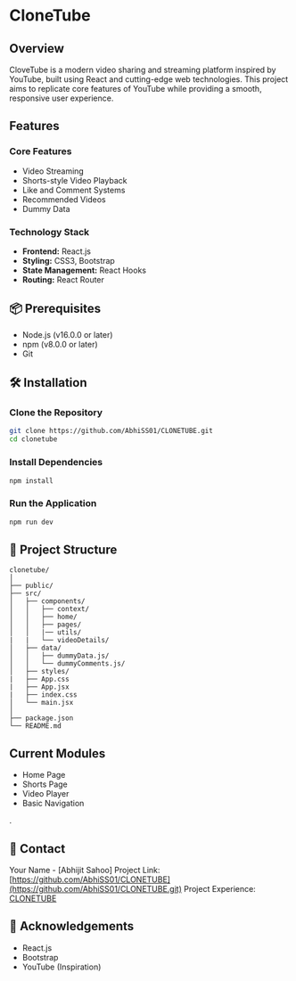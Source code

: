 # CloneTube 

## Overview
CloveTube is a modern video sharing and streaming platform inspired by YouTube, built using React and cutting-edge web technologies. This project aims to replicate core features of YouTube while providing a smooth, responsive user experience.

##  Features

### Core Features
- Video Streaming
- Shorts-style Video Playback
- Like and Comment Systems
- Recommended Videos
- Dummy Data

### Technology Stack
- **Frontend:** React.js
- **Styling:** CSS3, Bootstrap
- **State Management:** React Hooks
- **Routing:** React Router

## 📦 Prerequisites
- Node.js (v16.0.0 or later)
- npm (v8.0.0 or later)
- Git

## 🛠 Installation

### Clone the Repository
```bash
git clone https://github.com/AbhiSS01/CLONETUBE.git
cd clonetube
```

### Install Dependencies
```bash
npm install
```

### Run the Application
```bash
npm run dev
```

## 📂 Project Structure
```
clonetube/
│
├── public/
├── src/
│   ├── components/
│   │   ├── context/
│   │   ├── home/
│   │   ├── pages/
│   │   |── utils/
|   |   └── videoDetails/
│   ├── data/
│   │   ├── dummyData.js/
│   │   └── dummyComments.js/
│   ├── styles/
|   ├── App.css
|   ├── App.jsx
|   ├── index.css
│   └── main.jsx
│
├── package.json
└── README.md
```

##  Current Modules
- Home Page
- Shorts Page
- Video Player
- Basic Navigation

.

## 🔗 Contact
Your Name - [Abhijit Sahoo]
Project Link: [https://github.com/AbhiSS01/CLONETUBE](https://github.com/AbhiSS01/CLONETUBE.git)
Project Experience: [CLONETUBE](https://clonetube-a.netlify.app)

## 🙏 Acknowledgements
- React.js
- Bootstrap
- YouTube (Inspiration)
